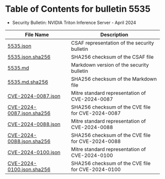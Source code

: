 # Table of Contents for bulletin 5535

 - Security Bulletin: NVIDIA Triton Inference Server - April 2024

| File Name | Description |
|-----------|-------------|
| [5535.json](5535.json) | CSAF representation of the security bulletin |
| [5535.json.sha256](5535.json.sha256) | SHA256 checksum of the CSAF file |
| [5535.md](5535.md) | Markdown version of the security bulletin |
| [5535.md.sha256](5535.md.sha256) | SHA256 checksum of the Markdown file |
| [CVE-2024-0087.json](CVE-2024-0087.json) | Mitre standard representation of CVE-2024-0087 |
| [CVE-2024-0087.json.sha256](CVE-2024-0087.json.sha256) | SHA256 checksum of the CVE file for CVE-2024-0087 |
| [CVE-2024-0088.json](CVE-2024-0088.json) | Mitre standard representation of CVE-2024-0088 |
| [CVE-2024-0088.json.sha256](CVE-2024-0088.json.sha256) | SHA256 checksum of the CVE file for CVE-2024-0088 |
| [CVE-2024-0100.json](CVE-2024-0100.json) | Mitre standard representation of CVE-2024-0100 |
| [CVE-2024-0100.json.sha256](CVE-2024-0100.json.sha256) | SHA256 checksum of the CVE file for CVE-2024-0100 |
